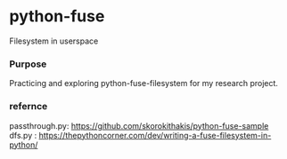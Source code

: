 # python-fuse
Filesystem in userspace 

### Purpose
Practicing and exploring python-fuse-filesystem for my research project.


### refernce
passthrough.py: https://github.com/skorokithakis/python-fuse-sample   
dfs.py : https://thepythoncorner.com/dev/writing-a-fuse-filesystem-in-python/
